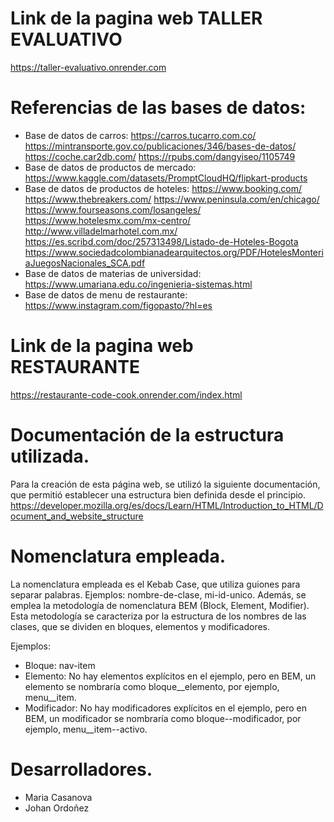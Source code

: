 # Link de la pagina web TALLER EVALUATIVO

https://taller-evaluativo.onrender.com

# Referencias de las bases de datos:

- Base de datos de carros:
    https://carros.tucarro.com.co/
    https://mintransporte.gov.co/publicaciones/346/bases-de-datos/
    https://coche.car2db.com/
    https://rpubs.com/dangyiseo/1105749
- Base de datos de productos de mercado: https://www.kaggle.com/datasets/PromptCloudHQ/flipkart-products
- Base de datos de productos de hoteles:
    https://www.booking.com/
    https://www.thebreakers.com/
    https://www.peninsula.com/en/chicago/
    https://www.fourseasons.com/losangeles/
    https://www.hotelesmx.com/mx-centro/
    http://www.villadelmarhotel.com.mx/
    https://es.scribd.com/doc/257313498/Listado-de-Hoteles-Bogota
    https://www.sociedadcolombianadearquitectos.org/PDF/HotelesMonteriaJuegosNacionales_SCA.pdf 
- Base de datos de materias de universidad: https://www.umariana.edu.co/ingenieria-sistemas.html
- Base de datos de menu de restaurante: https://www.instagram.com/figopasto/?hl=es


# Link de la pagina web RESTAURANTE

https://restaurante-code-cook.onrender.com/index.html


# Documentación de la estructura utilizada.

Para la creación de esta página web, se utilizó la siguiente documentación, que permitió establecer una estructura bien definida desde el principio.
https://developer.mozilla.org/es/docs/Learn/HTML/Introduction_to_HTML/Document_and_website_structure

# Nomenclatura empleada.

La nomenclatura empleada es el Kebab Case, que utiliza guiones para separar palabras. Ejemplos: nombre-de-clase, mi-id-unico. Además, se emplea la metodología de nomenclatura BEM (Block, Element, Modifier). Esta metodología se caracteriza por la estructura de los nombres de las clases, que se dividen en bloques, elementos y modificadores.

Ejemplos:

- Bloque: nav-item
- Elemento: No hay elementos explícitos en el ejemplo, pero en BEM, un elemento se nombraría como bloque__elemento, por ejemplo, menu__item.
- Modificador: No hay modificadores explícitos en el ejemplo, pero en BEM, un modificador se nombraría como bloque--modificador, por ejemplo, menu__item--activo.

# Desarrolladores.

- Maria Casanova
- Johan Ordoñez



